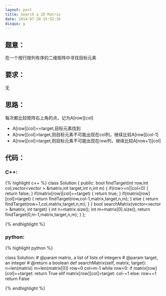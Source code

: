 ```yaml
---
layout: post
title: Search a 2D Matrix
date: 2014-07-28 15:52:16
disqus: y
---
```


## 题意：
在一个按行按列有序的二维矩阵中寻找目标元素

## 要求：
无

## 思路：
每次都比较矩阵右上角的点，记为A[row][col]
- A[row][col]==target,目标元素找到
- A[row][col]>target,则目标元素不可能出现在col列，继续比较A[row][col-1]
- A[row][col]<target,则目标元素不可能出现在row列，继续比较A[row+1][col]

## 代码：

### C++:

{% highlight c++ %}
class Solution {
public:
    bool findTarget(int row,int col,vector<vector<int> > &matrix,int target,int n,int m)
    {
        if(row>=n||col<0)
        {
            return false;
        }
        if(matrix[row][col]==target)
        {
            return true;
        }
        if(matrix[row][col]>target)
        {
            return findTarget(row,col-1,matrix,target,n,m);
        }
        else
        {
            return findTarget(row+1,col,matrix,target,n,m);
        }
    }
    bool searchMatrix(vector<vector<int> > &matrix, int target) {
        int n=matrix.size();
        int m=matrix[0].size();
        return findTarget(0,m-1,matrix,target,n,m);
    }
};


 {% endhighlight %}
### python:

{% highlight python %}

class Solution:
    # @param matrix, a list of lists of integers
    # @param target, an integer
    # @return a boolean
    def searchMatrix(self, matrix, target):
        n=len(matrix)
        m=len(matrix[0])
        row=0
        col=m-1
        while row<n and col>=0:
            if matrix[row][col]==target:
                return True
            elif matrix[row][col]>target:
                col-=1
            else:
                row+=1
        return False
        
 {% endhighlight %}
